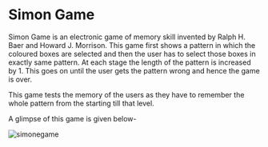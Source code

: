 # Simon Game

Simon Game is an electronic game of memory skill invented by Ralph H. Baer and Howard J. Morrison. 
This game first shows a pattern in which the coloured boxes are selected and then the user has to select those boxes in exactly same pattern. At each stage the length of the pattern is increased by 1. This goes on until the user gets the pattern wrong and hence the game is over.

This game tests the memory of the users as they have to remember the whole pattern from the starting till that level.

A glimpse of this game is given below-

![simonegame](https://user-images.githubusercontent.com/61261654/114376003-e130a180-9ba2-11eb-8b9b-a4ef9d58f875.gif)
